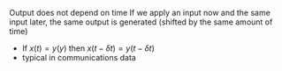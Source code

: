 Output does not depend on time
If we apply an input now and the same input later, the same output is generated (shifted by the same amount of time)
- If $x(t)=y(y)$ then $x(t-\delta t)=y(t-\delta t)$
- typical in communications data